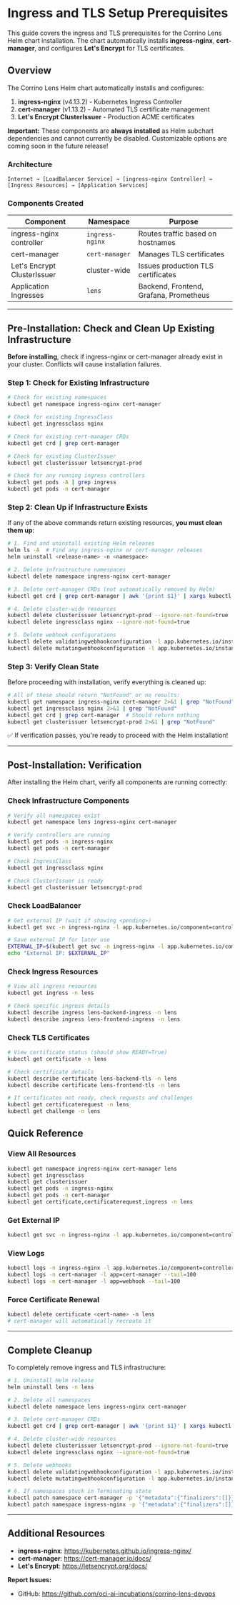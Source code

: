 # Ingress and TLS Setup Prerequisites

This guide covers the ingress and TLS prerequisites for the Corrino Lens Helm chart installation. The chart automatically installs **ingress-nginx**, **cert-manager**, and configures **Let's Encrypt** for TLS certificates.

## Overview

The Corrino Lens Helm chart automatically installs and configures:

1. **ingress-nginx** (v4.13.2) - Kubernetes Ingress Controller
2. **cert-manager** (v1.13.2) - Automated TLS certificate management
3. **Let's Encrypt ClusterIssuer** - Production ACME certificates

**Important:** These components are **always installed** as Helm subchart dependencies and cannot currently be disabled. Customizable options are coming soon in the future release!

### Architecture

```
Internet → [LoadBalancer Service] → [ingress-nginx Controller] → [Ingress Resources] → [Application Services]
```

### Components Created

| Component | Namespace | Purpose |
|-----------|-----------|---------|
| ingress-nginx controller | `ingress-nginx` | Routes traffic based on hostnames |
| cert-manager | `cert-manager` | Manages TLS certificates |
| Let's Encrypt ClusterIssuer | cluster-wide | Issues production TLS certificates |
| Application Ingresses | `lens` | Backend, Frontend, Grafana, Prometheus |

---

## Pre-Installation: Check and Clean Up Existing Infrastructure

**Before installing**, check if ingress-nginx or cert-manager already exist in your cluster. Conflicts will cause installation failures.

### Step 1: Check for Existing Infrastructure

```bash
# Check for existing namespaces
kubectl get namespace ingress-nginx cert-manager

# Check for existing IngressClass
kubectl get ingressclass nginx

# Check for existing cert-manager CRDs
kubectl get crd | grep cert-manager

# Check for existing ClusterIssuer
kubectl get clusterissuer letsencrypt-prod

# Check for any running ingress controllers
kubectl get pods -A | grep ingress
kubectl get pods -n cert-manager
```

### Step 2: Clean Up if Infrastructure Exists

If any of the above commands return existing resources, **you must clean them up**:

```bash
# 1. Find and uninstall existing Helm releases
helm ls -A  # Find any ingress-nginx or cert-manager releases
helm uninstall <release-name> -n <namespace>

# 2. Delete infrastructure namespaces
kubectl delete namespace ingress-nginx cert-manager

# 3. Delete cert-manager CRDs (not automatically removed by Helm)
kubectl get crd | grep cert-manager | awk '{print $1}' | xargs kubectl delete crd

# 4. Delete cluster-wide resources
kubectl delete clusterissuer letsencrypt-prod --ignore-not-found=true
kubectl delete ingressclass nginx --ignore-not-found=true

# 5. Delete webhook configurations
kubectl delete validatingwebhookconfiguration -l app.kubernetes.io/instance=cert-manager --ignore-not-found=true
kubectl delete mutatingwebhookconfiguration -l app.kubernetes.io/instance=cert-manager --ignore-not-found=true

```

### Step 3: Verify Clean State

Before proceeding with installation, verify everything is cleaned up:

```bash
# All of these should return "NotFound" or no results:
kubectl get namespace ingress-nginx cert-manager 2>&1 | grep "NotFound"
kubectl get ingressclass nginx 2>&1 | grep "NotFound"
kubectl get crd | grep cert-manager  # Should return nothing
kubectl get clusterissuer letsencrypt-prod 2>&1 | grep "NotFound"
```

✅ If verification passes, you're ready to proceed with the Helm installation!

---

## Post-Installation: Verification

After installing the Helm chart, verify all components are running correctly:

### Check Infrastructure Components

```bash
# Verify all namespaces exist
kubectl get namespace lens ingress-nginx cert-manager

# Verify controllers are running
kubectl get pods -n ingress-nginx
kubectl get pods -n cert-manager

# Check IngressClass
kubectl get ingressclass nginx

# Check ClusterIssuer is ready
kubectl get clusterissuer letsencrypt-prod
```

### Check LoadBalancer

```bash
# Get external IP (wait if showing <pending>)
kubectl get svc -n ingress-nginx -l app.kubernetes.io/component=controller

# Save external IP for later use
EXTERNAL_IP=$(kubectl get svc -n ingress-nginx -l app.kubernetes.io/component=controller -o jsonpath='{.status.loadBalancer.ingress[0].ip}')
echo "External IP: $EXTERNAL_IP"
```

### Check Ingress Resources

```bash
# View all ingress resources
kubectl get ingress -n lens

# Check specific ingress details
kubectl describe ingress lens-backend-ingress -n lens
kubectl describe ingress lens-frontend-ingress -n lens
```

### Check TLS Certificates

```bash
# View certificate status (should show READY=True)
kubectl get certificate -n lens

# Check certificate details
kubectl describe certificate lens-backend-tls -n lens
kubectl describe certificate lens-frontend-tls -n lens

# If certificates not ready, check requests and challenges
kubectl get certificaterequest -n lens
kubectl get challenge -n lens
```

## Quick Reference

### View All Resources
```bash
kubectl get namespace ingress-nginx cert-manager lens
kubectl get ingressclass
kubectl get clusterissuer
kubectl get pods -n ingress-nginx
kubectl get pods -n cert-manager
kubectl get certificate,certificaterequest,ingress -n lens
```

### Get External IP
```bash
kubectl get svc -n ingress-nginx -l app.kubernetes.io/component=controller
```

### View Logs
```bash
kubectl logs -n ingress-nginx -l app.kubernetes.io/component=controller --tail=100
kubectl logs -n cert-manager -l app=cert-manager --tail=100
kubectl logs -n cert-manager -l app=webhook --tail=100
```

### Force Certificate Renewal
```bash
kubectl delete certificate <cert-name> -n lens
# cert-manager will automatically recreate it
```

---

## Complete Cleanup

To completely remove ingress and TLS infrastructure:

```bash
# 1. Uninstall Helm release
helm uninstall lens -n lens

# 2. Delete all namespaces
kubectl delete namespace lens ingress-nginx cert-manager

# 3. Delete cert-manager CRDs
kubectl get crd | grep cert-manager | awk '{print $1}' | xargs kubectl delete crd

# 4. Delete cluster-wide resources
kubectl delete clusterissuer letsencrypt-prod --ignore-not-found=true
kubectl delete ingressclass nginx --ignore-not-found=true

# 5. Delete webhooks
kubectl delete validatingwebhookconfiguration -l app.kubernetes.io/instance=lens --ignore-not-found=true
kubectl delete mutatingwebhookconfiguration -l app.kubernetes.io/instance=lens --ignore-not-found=true

# 6. If namespaces stuck in Terminating state
kubectl patch namespace cert-manager -p '{"metadata":{"finalizers":[]}}' --type=merge
kubectl patch namespace ingress-nginx -p '{"metadata":{"finalizers":[]}}' --type=merge
```
---

## Additional Resources

- **ingress-nginx**: https://kubernetes.github.io/ingress-nginx/
- **cert-manager**: https://cert-manager.io/docs/
- **Let's Encrypt**: https://letsencrypt.org/docs/

**Report Issues:**
- GitHub: https://github.com/oci-ai-incubations/corrino-lens-devops


